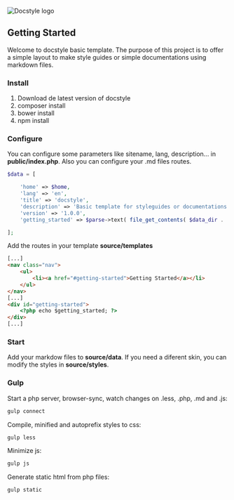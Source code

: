 ![Docstyle logo](img/logo.png)

## Getting Started
Welcome to docstyle basic template. The purpose of this project is to offer a simple layout to make style guides or simple documentations using markdown files.

### Install
1. Download de latest version of docstyle
2. composer install
3. bower install
4. npm install

### Configure
You can configure some parameters like sitename, lang, description... in **public/index.php**. Also you can configure your .md files routes.

```php
$data = [

    'home' => $home,
    'lang' => 'en',
    'title' => 'docstyle',
    'description' => 'Basic template for styleguides or documentations using markdown',
    'version' => '1.0.0',
    'getting_started' => $parse->text( file_get_contents( $data_dir . '00_getting_started.md') ),

];
```

Add the routes in your template **source/templates**
```html
[...]
<nav class="nav">
    <ul>
        <li><a href="#getting-started">Getting Started</a></li>
    </ul>
</nav>
[...]
<div id="getting-started">
    <?php echo $getting_started; ?>
</div>
[...]
```
### Start
Add your markdow files to **source/data**.
If you need a diferent skin, you can modify the styles in **source/styles**.

### Gulp

Start a php server, browser-sync, watch changes on .less, .php, .md and .js:
```bash
gulp connect
```

Compile, minified and autoprefix styles to css:
```bash
gulp less
```

Minimize js:
```bash
gulp js
```

Generate static html from php files:
```bash
gulp static
```

